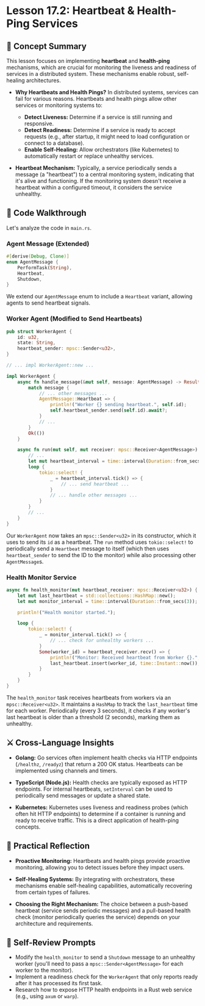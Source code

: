 # Lesson 17.2: Heartbeat & Health-Ping Services

## 🧠 Concept Summary

This lesson focuses on implementing **heartbeat** and **health-ping** mechanisms, which are crucial for monitoring the liveness and readiness of services in a distributed system. These mechanisms enable robust, self-healing architectures.

- **Why Heartbeats and Health Pings?** In distributed systems, services can fail for various reasons. Heartbeats and health pings allow other services or monitoring systems to:
    - **Detect Liveness:** Determine if a service is still running and responsive.
    - **Detect Readiness:** Determine if a service is ready to accept requests (e.g., after startup, it might need to load configuration or connect to a database).
    - **Enable Self-Healing:** Allow orchestrators (like Kubernetes) to automatically restart or replace unhealthy services.

- **Heartbeat Mechanism:** Typically, a service periodically sends a message (a "heartbeat") to a central monitoring system, indicating that it's alive and functioning. If the monitoring system doesn't receive a heartbeat within a configured timeout, it considers the service unhealthy.

## 🧩 Code Walkthrough

Let's analyze the code in `main.rs`.

### Agent Message (Extended)

```rust
#[derive(Debug, Clone)]
enum AgentMessage {
    PerformTask(String),
    Heartbeat,
    Shutdown,
}
```

We extend our `AgentMessage` enum to include a `Heartbeat` variant, allowing agents to send heartbeat signals.

### Worker Agent (Modified to Send Heartbeats)

```rust
pub struct WorkerAgent {
    id: u32,
    state: String,
    heartbeat_sender: mpsc::Sender<u32>,
}

// ... impl WorkerAgent::new ...

impl WorkerAgent {
    async fn handle_message(&mut self, message: AgentMessage) -> Result<()> {
        match message {
            // ... other messages ...
            AgentMessage::Heartbeat => {
                println!("Worker {} sending heartbeat.", self.id);
                self.heartbeat_sender.send(self.id).await?;
            }
            // ...
        }
        Ok(())
    }

    async fn run(mut self, mut receiver: mpsc::Receiver<AgentMessage>) {
        // ...
        let mut heartbeat_interval = time::interval(Duration::from_secs(1));
        loop {
            tokio::select! {
                _ = heartbeat_interval.tick() => {
                    // ... send heartbeat ...
                }
                // ... handle other messages ...
            }
        }
        // ...
    }
}
```

Our `WorkerAgent` now takes an `mpsc::Sender<u32>` in its constructor, which it uses to send its `id` as a heartbeat. The `run` method uses `tokio::select!` to periodically send a `Heartbeat` message to itself (which then uses `heartbeat_sender` to send the ID to the monitor) while also processing other `AgentMessage`s.

### Health Monitor Service

```rust
async fn health_monitor(mut heartbeat_receiver: mpsc::Receiver<u32>) {
    let mut last_heartbeat = std::collections::HashMap::new();
    let mut monitor_interval = time::interval(Duration::from_secs(3));

    println!("Health monitor started.");

    loop {
        tokio::select! {
            _ = monitor_interval.tick() => {
                // ... check for unhealthy workers ...
            }
            Some(worker_id) = heartbeat_receiver.recv() => {
                println!("Monitor: Received heartbeat from Worker {}.", worker_id);
                last_heartbeat.insert(worker_id, time::Instant::now());
            }
        }
    }
}
```

The `health_monitor` task receives heartbeats from workers via an `mpsc::Receiver<u32>`. It maintains a `HashMap` to track the `last_heartbeat` time for each worker. Periodically (every 3 seconds), it checks if any worker's last heartbeat is older than a threshold (2 seconds), marking them as unhealthy.

## ⚔️ Cross-Language Insights

- **Golang:** Go services often implement health checks via HTTP endpoints (`/healthz`, `/readyz`) that return a 200 OK status. Heartbeats can be implemented using channels and timers.

- **TypeScript (Node.js):** Health checks are typically exposed as HTTP endpoints. For internal heartbeats, `setInterval` can be used to periodically send messages or update a shared state.

- **Kubernetes:** Kubernetes uses liveness and readiness probes (which often hit HTTP endpoints) to determine if a container is running and ready to receive traffic. This is a direct application of health-ping concepts.

## 🚀 Practical Reflection

- **Proactive Monitoring:** Heartbeats and health pings provide proactive monitoring, allowing you to detect issues before they impact users.

- **Self-Healing Systems:** By integrating with orchestrators, these mechanisms enable self-healing capabilities, automatically recovering from certain types of failures.

- **Choosing the Right Mechanism:** The choice between a push-based heartbeat (service sends periodic messages) and a pull-based health check (monitor periodically queries the service) depends on your architecture and requirements.

## 🧩 Self-Review Prompts

- Modify the `health_monitor` to send a `Shutdown` message to an unhealthy worker (you'll need to pass a `mpsc::Sender<AgentMessage>` for each worker to the monitor).
- Implement a readiness check for the `WorkerAgent` that only reports ready after it has processed its first task.
- Research how to expose HTTP health endpoints in a Rust web service (e.g., using `axum` or `warp`).
